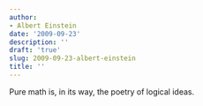 ```yaml
---
author:
- Albert Einstein
date: '2009-09-23'
description: ''
draft: 'true'
slug: 2009-09-23-albert-einstein
title: ''
---
```

Pure math is, in its way, the poetry of logical ideas.



